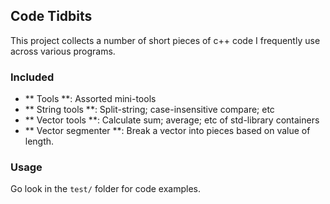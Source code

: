 
## Code Tidbits

This project collects a number of short pieces of c++ code I frequently
use across various programs. 

### Included

- ** Tools **:         Assorted mini-tools
- ** String tools **:  Split-string; case-insensitive compare; etc
- ** Vector tools **:  Calculate sum; average; etc of std-library
  containers
- ** Vector segmenter **: Break a vector into pieces based on value of
  length.

### Usage

Go look in the `test/` folder for code examples.

